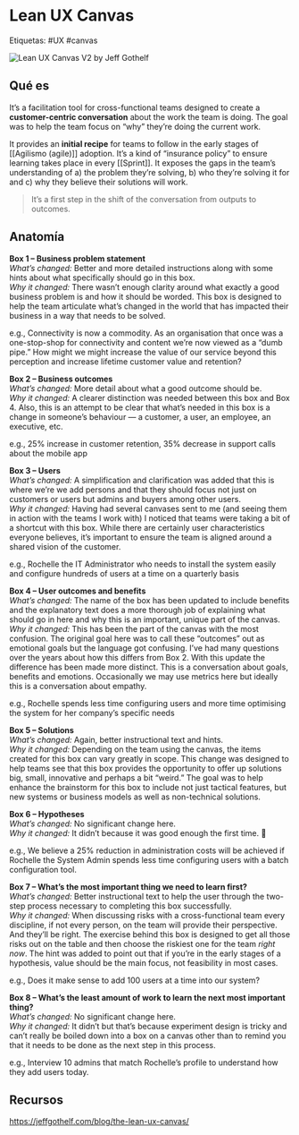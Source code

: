 # Lean UX Canvas
Etiquetas: #UX #canvas

![Lean UX Canvas V2 by Jeff Gothelf](https://i2.wp.com/jeffgothelf.com/wp-content/uploads/2019/09/LeanUX_canvas_v5.png?fit=685%2C443&ssl=1)

## Qué es
It’s a facilitation tool for cross-functional teams designed to create a **customer-centric conversation** about the work the team is doing. The goal was to help the team focus on “why” they’re doing the current work.

It provides an **initial recipe** for teams to follow in the early stages of [[Agilismo (agile)]] adoption. It’s a kind of “insurance policy” to ensure learning takes place in every [[Sprint]]. It exposes the gaps in the team’s understanding of a) the problem they’re solving, b) who they’re solving it for and c) why they believe their solutions will work.

>It’s a first step in the shift of the conversation from outputs to outcomes.

## Anatomía
**Box 1 – Business problem statement**  
_What’s changed:_ Better and more detailed instructions along with some hints about what specifically should go in this box.  
_Why it changed:_ There wasn’t enough clarity around what exactly a good business problem is and how it should be worded. This box is designed to help the team articulate what’s changed in the world that has impacted their business in a way that needs to be solved.

e.g., Connectivity is now a commodity. As an organisation that once was a one-stop-shop for connectivity and content we’re now viewed as a “dumb pipe.” How might we might increase the value of our service beyond this perception and increase lifetime customer value and retention?

**Box 2 – Business outcomes**  
_What’s changed:_ More detail about what a good outcome should be.  
_Why it changed:_ A clearer distinction was needed between this box and Box 4. Also, this is an attempt to be clear that what’s needed in this box is a change in someone’s behaviour — a customer, a user, an employee, an executive, etc.

e.g., 25% increase in customer retention, 35% decrease in support calls about the mobile app

**Box 3 – Users**  
_What’s changed:_ A simplification and clarification was added that this is where we’re we add persons and that they should focus not just on customers or users but admins and buyers among other users.  
_Why it changed:_ Having had several canvases sent to me (and seeing them in action with the teams I work with) I noticed that teams were taking a bit of a shortcut with this box. While there are certainly user characteristics everyone believes, it’s important to ensure the team is aligned around a shared vision of the customer.

e.g., Rochelle the IT Administrator who needs to install the system easily and configure hundreds of users at a time on a quarterly basis

**Box 4 – User outcomes and benefits**  
_What’s changed:_ The name of the box has been updated to include benefits and the explanatory text does a more thorough job of explaining what should go in here and why this is an important, unique part of the canvas.  
_Why it changed:_ This has been the part of the canvas with the most confusion. The original goal here was to call these “outcomes” out as emotional goals but the language got confusing. I’ve had many questions over the years about how this differs from Box 2. With this update the difference has been made more distinct. This is a conversation about goals, benefits and emotions. Occasionally we may use metrics here but ideally this is a conversation about empathy.

e.g., Rochelle spends less time configuring users and more time optimising the system for her company’s specific needs

**Box 5 – Solutions**  
_What’s changed:_ Again, better instructional text and hints.  
_Why it changed:_ Depending on the team using the canvas, the items created for this box can vary greatly in scope. This change was designed to help teams see that this box provides the opportunity to offer up solutions big, small, innovative and perhaps a bit “weird.” The goal was to help enhance the brainstorm for this box to include not just tactical features, but new systems or business models as well as non-technical solutions.

**Box 6 – Hypotheses**  
_What’s changed:_ No significant change here.  
_Why it changed:_ It didn’t because it was good enough the first time. 🙂

e.g., We believe a 25% reduction in administration costs will be achieved if Rochelle the System Admin spends less time configuring users with a batch configuration tool.

**Box 7 – What’s the most important thing we need to learn first?**  
_What’s changed:_ Better instructional text to help the user through the two-step process necessary to completing this box successfully.  
_Why it changed:_ When discussing risks with a cross-functional team every discipline, if not every person, on the team will provide their perspective. And they’ll be right. The exercise behind this box is designed to get all those risks out on the table and then choose the riskiest one for the team _right now_. The hint was added to point out that if you’re in the early stages of a hypothesis, value should be the main focus, not feasibility in most cases.

e.g., Does it make sense to add 100 users at a time into our system?

**Box 8 – What’s the least amount of work to learn the next most important thing?**  
_What’s changed:_ No significant change here.  
_Why it changed:_ It didn’t but that’s because experiment design is tricky and can’t really be boiled down into a box on a canvas other than to remind you that it needs to be done as the next step in this process.

e.g., Interview 10 admins that match Rochelle’s profile to understand how they add users today.

## Recursos
https://jeffgothelf.com/blog/the-lean-ux-canvas/